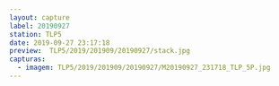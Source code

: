```yaml
---
layout: capture
label: 20190927
station: TLP5
date: 2019-09-27 23:17:18
preview:  TLP5/2019/201909/20190927/stack.jpg
capturas:
  - imagem: TLP5/2019/201909/20190927/M20190927_231718_TLP_5P.jpg
---
```

